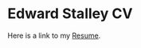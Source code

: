 
# Edward Stalley CV

Here is a link to my [Resume](https://github.com/Edward-Stalley/resume/raw/main/Edward-Stalley.pdf).
